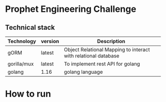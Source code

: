 # Prophet Engineering Challenge
## Technical stack
| Technology | version | Description |
|------------|---------|-------------|
| gORM       | latest  | Object Relational Mapping to interact with relational database |
| gorilla/mux| latest  | To implement rest API for golang |
| golang     | 1.16    | golang language|
# How to run

